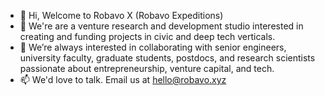 - 👋 Hi, Welcome to Robavo X (Robavo Expeditions)
- 👀 We're are a venture research and development studio interested in creating and funding projects in civic and deep tech verticals.
- 💞️ We’re always interested in collaborating with senior engineers, university faculty, graduate students, postdocs, and research scientists passionate about entrepreneurship, venture capital, and tech.
- 📫 We'd love to talk. Email us at hello@robavo.xyz

<!---
robavox/robavox is a ✨ special ✨ repository because its `README.md` (this file) appears on your GitHub profile.
You can click the Preview link to take a look at your changes.
--->
